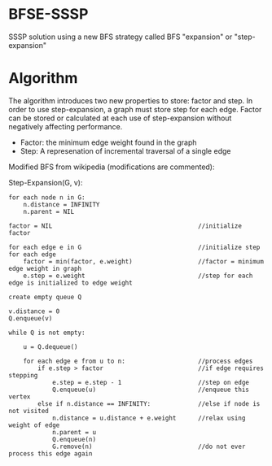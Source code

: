 # BFSE-SSSP
SSSP solution using a new BFS strategy called BFS "expansion"
or "step-expansion"

# Algorithm
The algorithm introduces two new properties to store: factor
and step. In order to use step-expansion, a graph must store 
step for each edge. Factor can be stored or calculated at each 
use of step-expansion without negatively affecting performance.

 * Factor: the minimum edge weight found in the graph
 * Step: A represenation of incremental traversal of a single edge

Modified BFS from wikipedia (modifications are commented):

<source lang="java" line>
Step-Expansion(G, v):
    
    for each node n in G:            
        n.distance = INFINITY        
        n.parent = NIL

    factor = NIL                                        //initialize factor
    
    for each edge e in G                                //initialize step for each edge
        factor = min(factor, e.weight)                  //factor = minimum edge weight in graph
        e.step = e.weight                               //step for each edge is initialized to edge weight

    create empty queue Q      

    v.distance = 0
    Q.enqueue(v)                      

    while Q is not empty:        
    
        u = Q.dequeue()
    
        for each edge e from u to n:                    //process edges
            if e.step > factor                          //if edge requires stepping
                e.step = e.step - 1                     //step on edge
                Q.enqueue(u)                            //enqueue this vertex
            else if n.distance == INFINITY:             //else if node is not visited
                n.distance = u.distance + e.weight      //relax using weight of edge
                n.parent = u
                Q.enqueue(n)
                G.remove(n)                             //do not ever process this edge again
</source>

